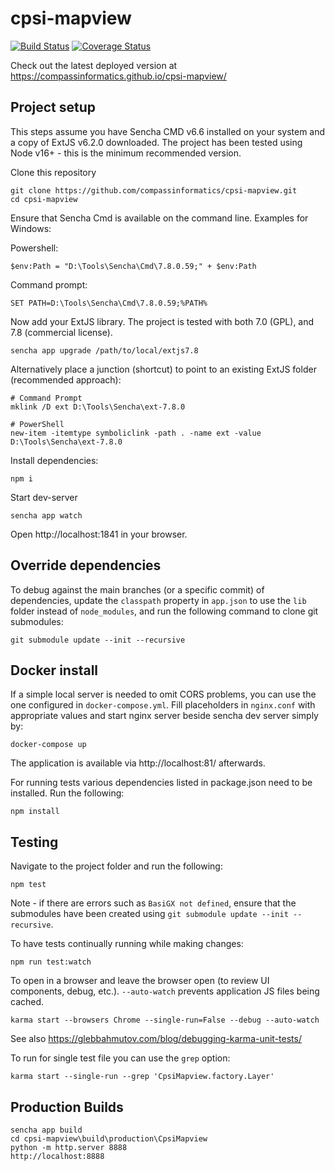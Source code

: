# cpsi-mapview

[![Build Status](https://travis-ci.org/compassinformatics/cpsi-mapview.svg?branch=master)](https://travis-ci.org/compassinformatics/cpsi-mapview)
[![Coverage Status](https://coveralls.io/repos/compassinformatics/cpsi-mapview/badge.svg?branch=master&service=github)](https://coveralls.io/github/compassinformatics/cpsi-mapview?branch=master)

Check out the latest deployed version at https://compassinformatics.github.io/cpsi-mapview/

## Project setup

This steps assume you have Sencha CMD v6.6 installed on your system and a copy of ExtJS v6.2.0 downloaded.
The project has been tested using Node v16+ - this is the minimum recommended version.

Clone this repository

```
git clone https://github.com/compassinformatics/cpsi-mapview.git
cd cpsi-mapview
```

Ensure that Sencha Cmd is available on the command line. Examples for Windows:

Powershell:

```
$env:Path = "D:\Tools\Sencha\Cmd\7.8.0.59;" + $env:Path
```

Command prompt:

```
SET PATH=D:\Tools\Sencha\Cmd\7.8.0.59;%PATH%
```

Now add your ExtJS library. The project is tested with both 7.0 (GPL), and 7.8 (commercial license).

```
sencha app upgrade /path/to/local/extjs7.8
```

Alternatively place a junction (shortcut) to point to an existing ExtJS folder (recommended approach):

```
# Command Prompt
mklink /D ext D:\Tools\Sencha\ext-7.8.0

# PowerShell
new-item -itemtype symboliclink -path . -name ext -value D:\Tools\Sencha\ext-7.8.0
```

Install dependencies:

```
npm i
```


Start dev-server

```
sencha app watch
```

Open http://localhost:1841 in your browser.

## Override dependencies

To debug against the main branches (or a specific commit) of dependencies, update the `classpath` property in `app.json` to use the `lib` folder instead of `node_modules`,
and run the following command to clone git submodules:

```
git submodule update --init --recursive
```

## Docker install

If a simple local server is needed to omit CORS problems, you can use the one configured in `docker-compose.yml`.
Fill placeholders in `nginx.conf` with appropriate values and start nginx server beside sencha dev server simply by:

```
docker-compose up
```

The application is available via http://localhost:81/ afterwards.

For running tests various dependencies listed in package.json need to be installed. Run the following:

```
npm install
```

## Testing

Navigate to the project folder and run the following:

```
npm test
```

Note - if there are errors such as `BasiGX not defined`, ensure that the submodules have been
created using `git submodule update --init --recursive`.

To have tests continually running while making changes:

```
npm run test:watch
```

To open in a browser and leave the browser open (to review UI components, debug, etc.).
`--auto-watch` prevents application JS files being cached.

```
karma start --browsers Chrome --single-run=False --debug --auto-watch
```

See also https://glebbahmutov.com/blog/debugging-karma-unit-tests/

To run for single test file you can use the `grep` option:

```
karma start --single-run --grep 'CpsiMapview.factory.Layer'
```

## Production Builds

```
sencha app build
cd cpsi-mapview\build\production\CpsiMapview
python -m http.server 8888
http://localhost:8888
```
